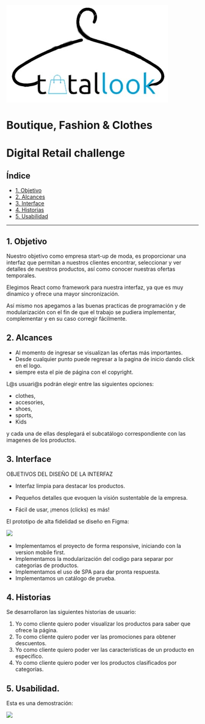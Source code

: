 ![](/total_look/src/assets/logoreadme.jpg) 

# Boutique, Fashion & Clothes 
# Digital Retail challenge

## Índice

* [1. Objetivo](#1-objetivo)
* [2. Alcances](#2-alcances)
* [3. Interface](#3-Interface)
* [4. Historias](#4-Historias)
* [5. Usabilidad](#5-Usabilidad)
***

## 1. Objetivo

Nuestro objetivo como empresa start-up de moda, es proporcionar una interfaz que permitan a nuestros clientes encontrar, seleccionar y ver detalles de nuestros productos, así como conocer nuestras ofertas temporales.

Elegimos React como framework para nuestra interfaz, ya que es muy dinamico y ofrece una mayor sincronización.

Así mismo nos apegamos a las buenas practicas de programación y de modularización con el fin de que el trabajo se pudiera implementar, complementar y en su caso corregir fácilmente.

## 2. Alcances

  * Al momento de ingresar se visualizan las ofertas más importantes.
  * Desde cualquier punto puede regresar a la pagina de inicio dando click en el logo.
  * siempre esta el pie de página con el copyright.
 
L@s usuari@s podrán elegir entre las siguientes opciones:  

  * clothes, 
  * accesories, 
  * shoes,
  * sports,
  * Kids
  
y cada una de ellas desplegará el subcatálogo correspondiente con las imagenes de los productos.

## 3. Interface

OBJETIVOS DEL DISEÑO DE LA INTERFAZ

 - Interfaz limpia para destacar los productos.

 - Pequeños detalles que evoquen  la visión sustentable de la empresa.

 - Fácil de usar, ¡menos (clicks) es más!

El prototipo de alta fidelidad se diseño en Figma:

![](/src/assets/prototype.jpg)

* Implementamos el proyecto de forma responsive, iniciando con la version mobile first.
* Implementamos la modularización del codigo para separar por categorias de productos.
* Implementamos el uso de SPA para dar pronta respuesta.
* Implementamos un catálogo de prueba.

## 4. Historias   

Se desarrollaron las siguientes historias de usuario:

1. Yo como cliente quiero poder visualizar los productos para saber que ofrece la página.
2. To como cliente quiero poder ver las promociones para obtener descuentos.
3. Yo como cliente quiero poder ver las caracteristicas de un producto en especifico.
4. Yo como cliente quiero poder ver los productos clasificados por categorías.

## 5. Usabilidad.

Esta es una demostración:

![](/src/assets/demo.gif)

